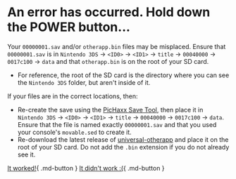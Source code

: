 # An error has occurred. Hold down the POWER button...

Your `00000001.sav` and/or `otherapp.bin` files may be misplaced. Ensure that `00000001.sav` is in `Nintendo 3DS` -> `<ID0>` -> `<ID1>` -> `title` -> `00040000` -> `0017c100` -> `data` and that `otherapp.bin` is on the root of your SD card.
	
- For reference, the root of the SD card is the directory where you can see the `Nintendo 3DS` folder, but aren't inside of it.


If your files are in the correct locations, then:

- Re-create the save using the [PicHaxx Save Tool](https://3ds.nhnarwhal.com/3dstools/pichaxx.php), then place it in `Nintendo 3DS` -> `<ID0>` -> `<ID1>` -> `title` -> `00040000` -> `0017c100` -> `data`. Ensure that the file is named exactly `00000001.sav` and that you used your console's `movable.sed` to create it. 
- Re-download the latest release of [universal-otherapp](https://github.com/TuxSH/universal-otherapp/releases/latest) and place it on the root of your SD card. Do not add the `.bin` extension if you do not already see it.

[It worked!](/troubleshoot/issue/success){ .md-button }
[It didn't work :(](/troubleshoot/issue/failure){ .md-button }